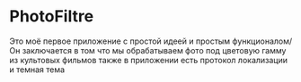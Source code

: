 # PhotoFiltre
Это моё первое приложение с простой идеей и простым функционалом/
Он заключается в том что мы обрабатываем фото под цветовую гамму из культовых фильмов 
также в приложении есть протокол локализации и темная тема  
